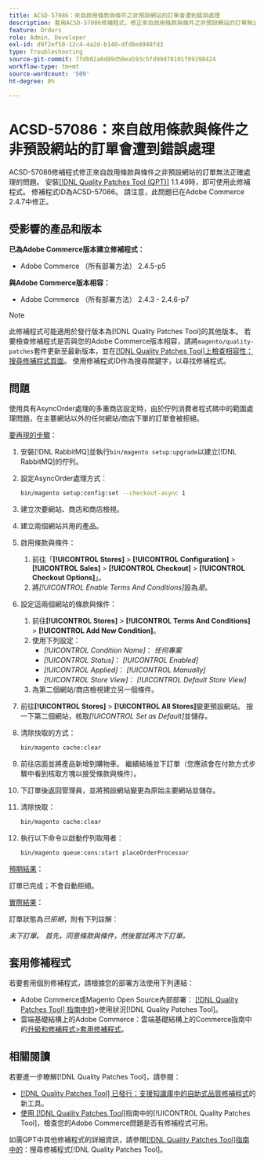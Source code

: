 ```yaml
---
title: ACSD-57086：來自啟用條款與條件之非預設網站的訂單會遭到錯誤處理
description: 套用ACSD-57086修補程式，修正來自啟用條款與條件之非預設網站的訂單無法正確處理的Adobe Commerce問題。
feature: Orders
role: Admin, Developer
exl-id: d9f2ef50-12c4-4a2d-b140-dfd0e8948fd3
type: Troubleshooting
source-git-commit: 7fdb02a6d89d50ea593c5fd99d78101f89198424
workflow-type: tm+mt
source-wordcount: '509'
ht-degree: 0%

---
```


# ACSD-57086：來自啟用條款與條件之非預設網站的訂單會遭到錯誤處理

ACSD-57086修補程式修正來自啟用條款與條件之非預設網站的訂單無法正確處理的問題。 安裝[[!DNL Quality Patches Tool (QPT)]](https://experienceleague.adobe.com/en/docs/commerce-operations/tools/quality-patches-tool/quality-patches-tool-to-self-serve-quality-patches) 1.1.49時，即可使用此修補程式。 修補程式ID為ACSD-57086。 請注意，此問題已在Adobe Commerce 2.4.7中修正。

## 受影響的產品和版本

**已為Adobe Commerce版本建立修補程式：**

* Adobe Commerce （所有部署方法） 2.4.5-p5

**與Adobe Commerce版本相容：**

* Adobe Commerce （所有部署方法） 2.4.3 - 2.4.6-p7

>[!NOTE]
>
>此修補程式可能適用於發行版本為[!DNL Quality Patches Tool]的其他版本。 若要檢查修補程式是否與您的Adobe Commerce版本相容，請將`magento/quality-patches`套件更新至最新版本，並在[[!DNL Quality Patches Tool]上檢查相容性：搜尋修補程式頁面](https://experienceleague.adobe.com/tools/commerce-quality-patches/index.html)。 使用修補程式ID作為搜尋關鍵字，以尋找修補程式。

## 問題

使用具有AsyncOrder處理的多重商店設定時，由於佇列消費者程式碼中的範圍處理問題，在主要網站以外的任何網站/商店下單的訂單會被拒絕。

<u>要再現的步驟</u>：

1. 安裝[!DNL RabbitMQ]並執行`bin/magento setup:upgrade`以建立[!DNL RabbitMQ]的佇列。
1. 設定AsyncOrder處理方式：

   ```bash
   bin/magento setup:config:set --checkout-async 1
   ```

1. 建立次要網站、商店和商店檢視。
1. 建立兩個網站共用的產品。
1. 啟用條款與條件：
   1. 前往「**[!UICONTROL Stores]** > **[!UICONTROL Configuration]** > **[!UICONTROL Sales]** > **[!UICONTROL Checkout]** > **[!UICONTROL Checkout Options]**」。
   1. 將&#x200B;*[!UICONTROL Enable Terms And Conditions]*&#x200B;設為&#x200B;*是*。
1. 設定這兩個網站的條款與條件：
   1. 前往&#x200B;**[!UICONTROL Stores]** > **[!UICONTROL Terms And Conditions]** > **[!UICONTROL Add New Condition]**。
   1. 使用下列設定：
      * *[!UICONTROL Condition Name]*： *任何專案*
      * *[!UICONTROL Status]*： *[!UICONTROL Enabled]*
      * *[!UICONTROL Applied]*： *[!UICONTROL Manually]*
      * *[!UICONTROL Store View]*： *[!UICONTROL Default Store View]*
   1. 為第二個網站/商店檢視建立另一個條件。
1. 前往&#x200B;**[!UICONTROL Stores]** > **[!UICONTROL All Stores]**&#x200B;變更預設網站。 按一下第二個網站，核取&#x200B;*[!UICONTROL Set as Default]*&#x200B;並儲存。
1. 清除快取的方式：

   ```bash
   bin/magento cache:clear
   ```

1. 前往店面並將產品新增到購物車。 繼續結帳並下訂單（您應該會在付款方式步驟中看到核取方塊以接受條款與條件）。
1. 下訂單後返回管理員，並將預設網站變更為原始主要網站並儲存。
1. 清除快取：

   ```bash
   bin/magento cache:clear
   ```

1. 執行以下命令以啟動佇列取用者：

   ```bash
   bin/magento queue:cons:start placeOrderProcessor
   ```

<u>預期結果</u>：

訂單已完成；不會自動拒絕。

<u>實際結果</u>：

訂單狀態為&#x200B;*已拒絕*，附有下列註解：

*未下訂單。 首先，同意條款與條件，然後嘗試再次下訂單。*

## 套用修補程式

若要套用個別修補程式，請根據您的部署方法使用下列連結：

* Adobe Commerce或Magento Open Source內部部署： [[!DNL Quality Patches Tool] 指南中的](/help/tools/quality-patches-tool/usage.md)>使用狀況[!DNL Quality Patches Tool]。
* 雲端基礎結構上的Adobe Commerce：雲端基礎結構上的Commerce指南中的[升級和修補程式>套用修補程式](https://experienceleague.adobe.com/docs/commerce-cloud-service/user-guide/develop/upgrade/apply-patches.html)。

## 相關閱讀

若要進一步瞭解[!DNL Quality Patches Tool]，請參閱：

* [[!DNL Quality Patches Tool] 已發行：支援知識庫中的自助式品質修補程式](https://experienceleague.adobe.com/en/docs/commerce-operations/tools/quality-patches-tool/quality-patches-tool-to-self-serve-quality-patches)的新工具。
* [使用 [!DNL Quality Patches Tool]](/help/tools/quality-patches-tool/patches-available-in-qpt/check-patch-for-magento-issue-with-magento-quality-patches.md)指南中的[!UICONTROL Quality Patches Tool]，檢查您的Adobe Commerce問題是否有修補程式可用。


如需QPT中其他修補程式的詳細資訊，請參閱[[!DNL Quality Patches Tool]指南中的](https://experienceleague.adobe.com/tools/commerce-quality-patches/index.html)：搜尋修補程式[!DNL Quality Patches Tool]。
